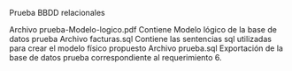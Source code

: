 Prueba BBDD relacionales

Archivo prueba-Modelo-logico.pdf
    Contiene Modelo lógico de la base de datos prueba
Archivo facturas.sql
    Contiene las sentencias sql utilizadas para crear el modelo físico propuesto
Archivo prueba.sql
    Exportación de la base de datos prueba correspondiente al requerimiento 6.